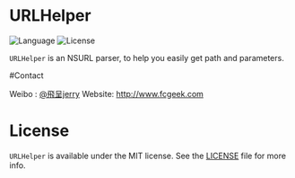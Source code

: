 # URLHelper
![Language](https://img.shields.io/badge/language-Swift%202.2-orange.svg)
![License](https://img.shields.io/github/license/mashape/apistatus.svg)

`URLHelper` is an NSURL parser, to help you easily get path and parameters.


#Contact

Weibo : [@飛呈jerry](http://weibo.com/2871687492)
Website: http://www.fcgeek.com

# License

`URLHelper` is available under the MIT license. See the [LICENSE](./LICENSE) file for more info.
